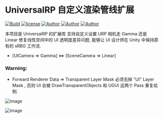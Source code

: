 # UniversalRP 自定义渲染管线扩展

[![Build](https://github.com/penrose/penrose/actions/workflows/build.yml/badge.svg)](https://github.com/zhanglongfei/UniversalRP/actions/workflows/blank.yml)  [![license](https://img.shields.io/github/license/devagame/universalrp)](LICENSE) [![Author](https://img.shields.io/badge/Unity-2021.3.1f1c1-blue.svg "")](https://github.com/devagame/ "") [![Author](https://img.shields.io/badge/UniversalRP-12.1.6+-blue.svg "")](https://github.com/devagame/ "") [![Author](https://img.shields.io/badge/UGUI-v1.0-blue.svg "")](https://github.com/devagame/ "")

本项目是 UniversalRP 的扩展库 支持自定义设置 URP 相机走 Gamma 还是 Linear 修复线性空间中的 UI 透明度差异问题, 能够让 UI 设计师在 Unity 中保持原有的 sRBG 工作流.

* [UICamera => Gamma]    <=>   [SceneCamera => Linear]

### Warning:
* Forward Renderer Data => Transparent Layer Mask 必须去掉 "UI" Layer Mask , 否则 UI 会被 DrawTransparentObjects 和 UGUI 这两个 Pass 重复绘制.

![image](https://user-images.githubusercontent.com/10047133/175798854-85108a5d-2dd0-4253-85fc-d7c092c434b4.png)

![image](https://user-images.githubusercontent.com/10047133/175798862-329777ef-6fad-4f26-98f4-14b4b8f9167b.png)

